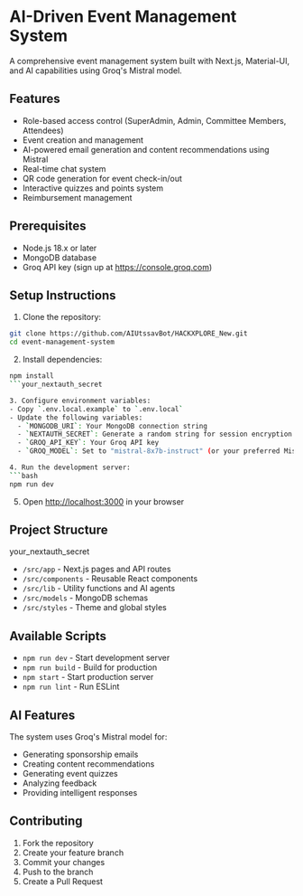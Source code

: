 # AI-Driven Event Management System

A comprehensive event management system built with Next.js, Material-UI, and AI capabilities using Groq's Mistral model.

## Features

- Role-based access control (SuperAdmin, Admin, Committee Members, Attendees)
- Event creation and management
- AI-powered email generation and content recommendations using Mistral
- Real-time chat system
- QR code generation for event check-in/out
- Interactive quizzes and points system
- Reimbursement management

## Prerequisites

- Node.js 18.x or later
- MongoDB database
- Groq API key (sign up at https://console.groq.com)

## Setup Instructions

1. Clone the repository:
```bash
git clone https://github.com/AIUtssavBot/HACKXPLORE_New.git
cd event-management-system
```

2. Install dependencies:
```bash
npm install
```your_nextauth_secret

3. Configure environment variables:
- Copy `.env.local.example` to `.env.local`
- Update the following variables:
  - `MONGODB_URI`: Your MongoDB connection string
  - `NEXTAUTH_SECRET`: Generate a random string for session encryption
  - `GROQ_API_KEY`: Your Groq API key
  - `GROQ_MODEL`: Set to "mistral-8x7b-instruct" (or your preferred Mistral model)

4. Run the development server:
```bash
npm run dev
```

5. Open [http://localhost:3000](http://localhost:3000) in your browser

## Project Structure
your_nextauth_secret
- `/src/app` - Next.js pages and API routes
- `/src/components` - Reusable React components
- `/src/lib` - Utility functions and AI agents
- `/src/models` - MongoDB schemas
- `/src/styles` - Theme and global styles

## Available Scripts

- `npm run dev` - Start development server
- `npm run build` - Build for production
- `npm start` - Start production server
- `npm run lint` - Run ESLint

## AI Features

The system uses Groq's Mistral model for:
- Generating sponsorship emails
- Creating content recommendations
- Generating event quizzes
- Analyzing feedback
- Providing intelligent responses

## Contributing

1. Fork the repository
2. Create your feature branch
3. Commit your changes
4. Push to the branch
5. Create a Pull Request 
